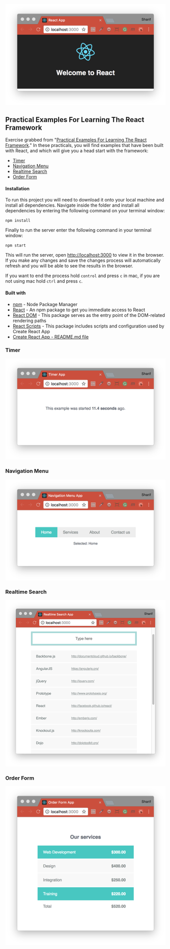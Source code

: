 ![reactPractice](./welcomeReact.png)
## Practical Examples For Learning The React Framework
Exercise grabbed from "[Practical Examples For Learning The React Framework](https://tutorialzine.com/2014/07/5-practical-examples-for-learning-facebooks-react-framework)."
In these practicals, you will find examples that have been built with React, and which will give you a head start with the framework:
- [Timer](#timer)
- [Navigation Menu](#navigation-menu)
- [Realtime Search](#realtime-search)
- [Order Form](#order-form)

#### Installation
To run this project you will need to download it onto your local machine and install all dependencies.
Navigate inside the folder and install all dependencies by entering the following command on your terminal window:
```
npm install
```
Finally to run the server enter the following command in your terminal window:
```
npm start
```
This will run the server, open [http://localhost:3000](http://localhost:3000) to view it in the browser. If you make any changes and save the changes process will automatically refresh and you will be able to see the results in the browser.

If you want to end the process hold `control` and press `c` in mac, if you are not using mac hold `ctrl` and press `c`.

#### Built with
* [npm](https://www.npmjs.com/) - Node Package Manager
* [React](https://www.npmjs.com/package/react) - An npm package to get you immediate access to React
* [React DOM](https://www.npmjs.com/package/react-dom) - This package serves as the entry point of the DOM-related rendering paths
* [React Scripts](https://www.npmjs.com/package/react-scripts) - This package includes scripts and configuration used by Create React App
* [Create React App - README.md file](REACTME.md)

### Timer
![reactTimer](./timer/imgTimer.png)
### Navigation Menu
![reactTimer](./navigationMenu/navigationMenu.png)
### Realtime Search
![reactSearch](./realtimeSearch/realtimeSearch.png)
### Order Form
![reactForm](./orderForm/orderForm.png)
